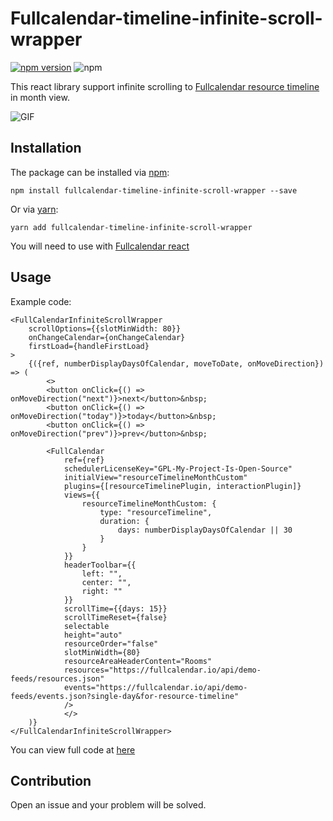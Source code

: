 # Fullcalendar-timeline-infinite-scroll-wrapper

[![npm version](https://badge.fury.io/js/fullcalendar-timeline-infinite-scroll-wrapper.svg)](https://badge.fury.io/js/fullcalendar-timeline-infinite-scroll-wrapper)
![npm](https://img.shields.io/npm/dw/fullcalendar-timeline-infinite-scroll-wrapper)

This react library support infinite scrolling to [Fullcalendar resource timeline](https://fullcalendar.io/docs/timeline-standard-view-demo) in month view.

![GIF](https://user-images.githubusercontent.com/11327489/227763025-02437415-7d27-4b75-8021-4b6217e3ed01.gif)


## Installation

The package can be installed via [npm](https://github.com/npm/cli):

```
npm install fullcalendar-timeline-infinite-scroll-wrapper --save
```

Or via [yarn](https://github.com/yarnpkg/yarn):

```
yarn add fullcalendar-timeline-infinite-scroll-wrapper
```

You will need to use with [Fullcalendar react](https://www.npmjs.com/package/@fullcalendar/react)

## Usage

Example code:

```tsx
<FullCalendarInfiniteScrollWrapper
    scrollOptions={{slotMinWidth: 80}}
    onChangeCalendar={onChangeCalendar}
    firstLoad={handleFirstLoad}
>
    {({ref, numberDisplayDaysOfCalendar, moveToDate, onMoveDirection}) => (
        <>
        <button onClick={() => onMoveDirection("next")}>next</button>&nbsp;
        <button onClick={() => onMoveDirection("today")}>today</button>&nbsp;
        <button onClick={() => onMoveDirection("prev")}>prev</button>&nbsp;

        <FullCalendar
            ref={ref}
            schedulerLicenseKey="GPL-My-Project-Is-Open-Source"
            initialView="resourceTimelineMonthCustom"
            plugins={[resourceTimelinePlugin, interactionPlugin]}
            views={{
                resourceTimelineMonthCustom: {
                    type: "resourceTimeline",
                    duration: {
                        days: numberDisplayDaysOfCalendar || 30
                    }
                }
            }}
            headerToolbar={{
                left: "",
                center: "",
                right: ""
            }}
            scrollTime={{days: 15}}
            scrollTimeReset={false}
            selectable
            height="auto"
            resourceOrder="false"
            slotMinWidth={80}
            resourceAreaHeaderContent="Rooms"
            resources="https://fullcalendar.io/api/demo-feeds/resources.json"
            events="https://fullcalendar.io/api/demo-feeds/events.json?single-day&for-resource-timeline"
            />
            </>
    )}
</FullCalendarInfiniteScrollWrapper>

```

You can view full code at [here](https://github.com/vanduongit/Fullcalendar-infinite-scroll-wrapper/tree/main/examples/fullcalendar-timeline-infinite-scroll-example)

## Contribution
Open an issue and your problem will be solved.
